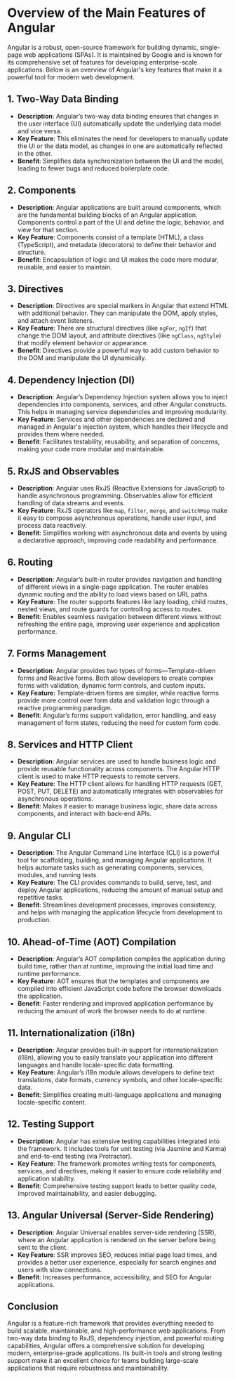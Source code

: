 # Overview of the Main Features of Angular

Angular is a robust, open-source framework for building dynamic, single-page web applications (SPAs). It is maintained by Google and is known for its comprehensive set of features for developing enterprise-scale applications. Below is an overview of Angular's key features that make it a powerful tool for modern web development.

## 1. **Two-Way Data Binding**
- **Description**: Angular’s two-way data binding ensures that changes in the user interface (UI) automatically update the underlying data model and vice versa.
- **Key Feature**: This eliminates the need for developers to manually update the UI or the data model, as changes in one are automatically reflected in the other.
- **Benefit**: Simplifies data synchronization between the UI and the model, leading to fewer bugs and reduced boilerplate code.

## 2. **Components**
- **Description**: Angular applications are built around components, which are the fundamental building blocks of an Angular application. Components control a part of the UI and define the logic, behavior, and view for that section.
- **Key Feature**: Components consist of a template (HTML), a class (TypeScript), and metadata (decorators) to define their behavior and structure.
- **Benefit**: Encapsulation of logic and UI makes the code more modular, reusable, and easier to maintain.

## 3. **Directives**
- **Description**: Directives are special markers in Angular that extend HTML with additional behavior. They can manipulate the DOM, apply styles, and attach event listeners.
- **Key Feature**: There are structural directives (like `ngFor`, `ngIf`) that change the DOM layout, and attribute directives (like `ngClass`, `ngStyle`) that modify element behavior or appearance.
- **Benefit**: Directives provide a powerful way to add custom behavior to the DOM and manipulate the UI dynamically.

## 4. **Dependency Injection (DI)**
- **Description**: Angular’s Dependency Injection system allows you to inject dependencies into components, services, and other Angular constructs. This helps in managing service dependencies and improving modularity.
- **Key Feature**: Services and other dependencies are declared and managed in Angular's injection system, which handles their lifecycle and provides them where needed.
- **Benefit**: Facilitates testability, reusability, and separation of concerns, making your code more modular and maintainable.

## 5. **RxJS and Observables**
- **Description**: Angular uses RxJS (Reactive Extensions for JavaScript) to handle asynchronous programming. Observables allow for efficient handling of data streams and events.
- **Key Feature**: RxJS operators like `map`, `filter`, `merge`, and `switchMap` make it easy to compose asynchronous operations, handle user input, and process data reactively.
- **Benefit**: Simplifies working with asynchronous data and events by using a declarative approach, improving code readability and performance.

## 6. **Routing**
- **Description**: Angular’s built-in router provides navigation and handling of different views in a single-page application. The router enables dynamic routing and the ability to load views based on URL paths.
- **Key Feature**: The router supports features like lazy loading, child routes, nested views, and route guards for controlling access to routes.
- **Benefit**: Enables seamless navigation between different views without refreshing the entire page, improving user experience and application performance.

## 7. **Forms Management**
- **Description**: Angular provides two types of forms—Template-driven forms and Reactive forms. Both allow developers to create complex forms with validation, dynamic form controls, and custom inputs.
- **Key Feature**: Template-driven forms are simpler, while reactive forms provide more control over form data and validation logic through a reactive programming paradigm.
- **Benefit**: Angular’s forms support validation, error handling, and easy management of form states, reducing the need for custom form code.

## 8. **Services and HTTP Client**
- **Description**: Angular services are used to handle business logic and provide reusable functionality across components. The Angular HTTP client is used to make HTTP requests to remote servers.
- **Key Feature**: The HTTP client allows for handling HTTP requests (GET, POST, PUT, DELETE) and automatically integrates with observables for asynchronous operations.
- **Benefit**: Makes it easier to manage business logic, share data across components, and interact with back-end APIs.

## 9. **Angular CLI**
- **Description**: The Angular Command Line Interface (CLI) is a powerful tool for scaffolding, building, and managing Angular applications. It helps automate tasks such as generating components, services, modules, and running tests.
- **Key Feature**: The CLI provides commands to build, serve, test, and deploy Angular applications, reducing the amount of manual setup and repetitive tasks.
- **Benefit**: Streamlines development processes, improves consistency, and helps with managing the application lifecycle from development to production.

## 10. **Ahead-of-Time (AOT) Compilation**
- **Description**: Angular’s AOT compilation compiles the application during build time, rather than at runtime, improving the initial load time and runtime performance.
- **Key Feature**: AOT ensures that the templates and components are compiled into efficient JavaScript code before the browser downloads the application.
- **Benefit**: Faster rendering and improved application performance by reducing the amount of work the browser needs to do at runtime.

## 11. **Internationalization (i18n)**
- **Description**: Angular provides built-in support for internationalization (i18n), allowing you to easily translate your application into different languages and handle locale-specific data formatting.
- **Key Feature**: Angular’s i18n module allows developers to define text translations, date formats, currency symbols, and other locale-specific data.
- **Benefit**: Simplifies creating multi-language applications and managing locale-specific content.

## 12. **Testing Support**
- **Description**: Angular has extensive testing capabilities integrated into the framework. It includes tools for unit testing (via Jasmine and Karma) and end-to-end testing (via Protractor).
- **Key Feature**: The framework promotes writing tests for components, services, and directives, making it easier to ensure code reliability and application stability.
- **Benefit**: Comprehensive testing support leads to better quality code, improved maintainability, and easier debugging.

## 13. **Angular Universal (Server-Side Rendering)**
- **Description**: Angular Universal enables server-side rendering (SSR), where an Angular application is rendered on the server before being sent to the client.
- **Key Feature**: SSR improves SEO, reduces initial page load times, and provides a better user experience, especially for search engines and users with slow connections.
- **Benefit**: Increases performance, accessibility, and SEO for Angular applications.

## Conclusion

Angular is a feature-rich framework that provides everything needed to build scalable, maintainable, and high-performance web applications. From two-way data binding to RxJS, dependency injection, and powerful routing capabilities, Angular offers a comprehensive solution for developing modern, enterprise-grade applications. Its built-in tools and strong testing support make it an excellent choice for teams building large-scale applications that require robustness and maintainability.
